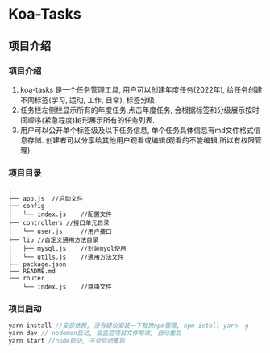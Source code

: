 # Koa-Tasks

## 项目介绍
### 项目介绍
1. koa-tasks 是一个任务管理工具, 用户可以创建年度任务(2022年), 给任务创建不同标签(学习, 运动, 工作, 日常), 标签分级.
2. 任务栏左侧栏显示所有的年度任务,点击年度任务, 会根据标签和分级展示按时间顺序(紧急程度)树形展示所有的任务列表.
3. 用户可以公开单个标签级及以下任务信息, 单个任务具体信息有md文件格式信息存储. 创建者可以分享给其他用户观看或编辑(观看的不能编辑,所以有权限管理).

### 项目目录
```
.
├── app.js  //启动文件
├── config
│   └── index.js    //配置文件
├── controllers //接口单元目录
│   └── user.js     //用户接口
├── lib //自定义通用方法目录
│   ├── mysql.js    //封装myql使用
│   └── utils.js    //通用方法文件
├── package.json
├── README.md       
└── router
    └── index.js    //路由文件
```

### 项目启动
```js
yarn install //安装依赖, 没有建议安装一下替换npm管理, npm istall yarn -g
yarn dev // nodemon启动, 会监控项目文件修改, 自动重启
yarn start //node启动, 不会自动重启
```